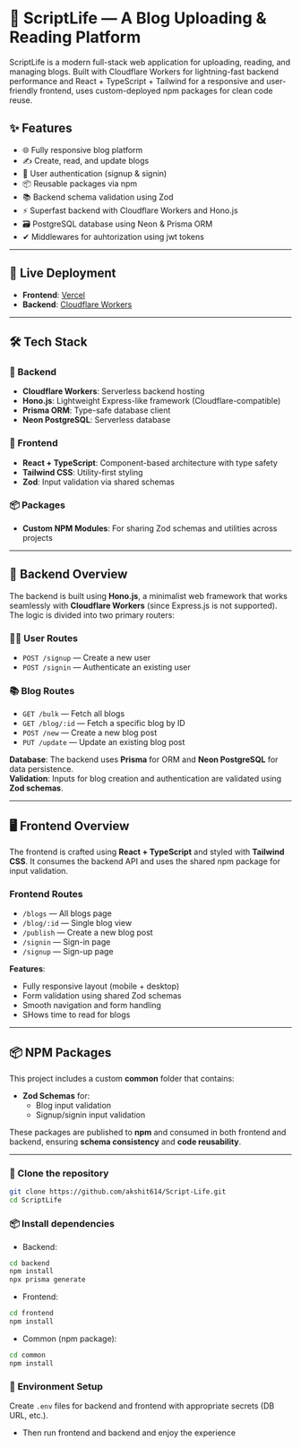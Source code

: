 
# 📝 ScriptLife — A Blog Uploading & Reading Platform

ScriptLife is a modern full-stack web application for uploading, reading, and managing blogs. Built with Cloudflare Workers for lightning-fast backend performance and React + TypeScript + Tailwind for a responsive and user-friendly frontend, uses custom-deployed npm packages for clean code reuse.



## ✨ Features

- 🌐 Fully responsive blog platform
- ✍️ Create, read, and update blogs
- 🔐 User authentication (signup & signin)
- 📦 Reusable packages via npm
- 📚 Backend schema validation using Zod
- ⚡ Superfast backend with Cloudflare Workers and Hono.js
- 🗃️ PostgreSQL database using Neon & Prisma ORM
- ✔  Middlewares for auhtorization using jwt tokens
---

## 🚀 Live Deployment

- **Frontend**: [Vercel](https://vercel.com/)
- **Backend**: [Cloudflare Workers](https://workers.cloudflare.com/)

---

## 🛠️ Tech Stack

### 🔧 Backend
- **Cloudflare Workers**: Serverless backend hosting
- **Hono.js**: Lightweight Express-like framework (Cloudflare-compatible)
- **Prisma ORM**: Type-safe database client
- **Neon PostgreSQL**: Serverless database

### 🎨 Frontend
- **React + TypeScript**: Component-based architecture with type safety
- **Tailwind CSS**: Utility-first styling
- **Zod**: Input validation via shared schemas

### 📦 Packages
- **Custom NPM Modules**: For sharing Zod schemas and utilities across projects

---

## 🧠 Backend Overview

The backend is built using **Hono.js**, a minimalist web framework that works seamlessly with **Cloudflare Workers** (since Express.js is not supported). The logic is divided into two primary routers:

### 🧑‍💻 User Routes

- `POST /signup` — Create a new user
- `POST /signin` — Authenticate an existing user

### 📚 Blog Routes

- `GET /bulk` — Fetch all blogs
- `GET /blog/:id` — Fetch a specific blog by ID
- `POST /new` — Create a new blog post
- `PUT /update` — Update an existing blog post

**Database**: The backend uses **Prisma** for ORM and **Neon PostgreSQL** for data persistence.  
**Validation**: Inputs for blog creation and authentication are validated using **Zod schemas**.

---

## 🖥️ Frontend Overview

The frontend is crafted using **React + TypeScript** and styled with **Tailwind CSS**. It consumes the backend API and uses the shared npm package for input validation.

### Frontend Routes

- `/blogs` — All blogs page
- `/blog/:id` — Single blog view
- `/publish` — Create a new blog post
- `/signin` — Sign-in page
- `/signup` — Sign-up page

**Features**:
- Fully responsive layout (mobile + desktop)
- Form validation using shared Zod schemas
- Smooth navigation and form handling
- SHows time to read for blogs
---

## 📦 NPM Packages

This project includes a custom **common** folder that contains:

- **Zod Schemas** for:
  - Blog input validation
  - Signup/signin input validation

These packages are published to **npm** and consumed in both frontend and backend, ensuring **schema consistency** and **code reusability**.

---


### 🐙 Clone the repository

```bash
git clone https://github.com/akshit614/Script-Life.git
cd ScriptLife
```

### 📦 Install dependencies

- Backend:

```bash
cd backend
npm install
npx prisma generate
```

- Frontend:

```bash
cd frontend
npm install
```

- Common (npm package):

```bash
cd common
npm install
```

### 🔧 Environment Setup

Create `.env` files for backend and frontend with appropriate secrets (DB URL, etc.).

- Then run frontend and backend and enjoy the experience

